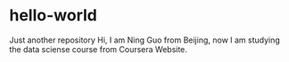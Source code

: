 # hello-world
Just another repository
Hi, I am Ning Guo from Beijing, now I am studying the data sciense course from Coursera Website.
